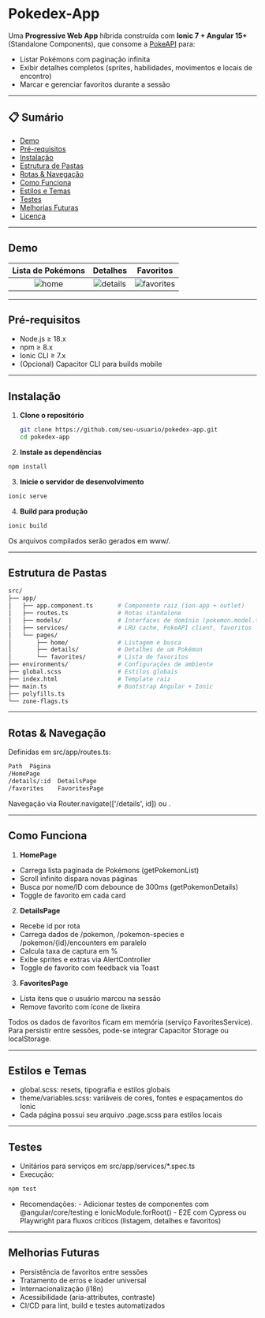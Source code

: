 # Pokedex-App

Uma **Progressive Web App** híbrida construída com **Ionic 7 + Angular 15+** (Standalone Components), que consome a [PokeAPI](https://pokeapi.co/) para:

- Listar Pokémons com paginação infinita  
- Exibir detalhes completos (sprites, habilidades, movimentos e locais de encontro)  
- Marcar e gerenciar favoritos durante a sessão  

---

## 📋 Sumário

- [Demo](#demo)  
- [Pré-requisitos](#pré-requisitos)  
- [Instalação](#instalação)  
- [Estrutura de Pastas](#estrutura-de-pastas)  
- [Rotas & Navegação](#rotas--navegação)  
- [Como Funciona](#como-funciona)  
- [Estilos e Temas](#estilos-e-temas)  
- [Testes](#testes)  
- [Melhorias Futuras](#melhorias-futuras)  
- [Licença](#licença)  

---

## Demo

| Lista de Pokémons | Detalhes | Favoritos |
|:-----------------:|:--------:|:---------:|
| ![home](https://i.imgur.com/o3uNBne.png) | ![details](https://i.imgur.com/L6hDpRi.png) | ![favorites](https://i.imgur.com/lFoToLk.png) |

---

## Pré-requisitos

- Node.js ≥ 18.x  
- npm ≥ 8.x  
- Ionic CLI ≥ 7.x  
- (Opcional) Capacitor CLI para builds mobile  

---

## Instalação

1. **Clone o repositório**  
   ```bash
   git clone https://github.com/seu-usuario/pokedex-app.git
   cd pokedex-app
    ```
2. **Instale as dependências**
  ```bash
  npm install
  ```
3. **Inicie o servidor de desenvolvimento**
  ```bash
  ionic serve
  ```
4. **Build para produção**
  ```bash
  ionic build
  ```
Os arquivos compilados serão gerados em www/.

---

## Estrutura de Pastas

  ```bash
  src/
  ├── app/
  │   ├── app.component.ts       # Componente raiz (ion-app + outlet)
  │   ├── routes.ts              # Rotas standalone
  │   ├── models/                # Interfaces de domínio (pokemon.model.ts)
  │   ├── services/              # LRU cache, PokeAPI client, favoritos
  │   └── pages/
  │       ├── home/              # Listagem e busca
  │       ├── details/           # Detalhes de um Pokémon
  │       └── favorites/         # Lista de favoritos
  ├── environments/              # Configurações de ambiente
  ├── global.scss                # Estilos globais
  ├── index.html                 # Template raiz
  ├── main.ts                    # Bootstrap Angular + Ionic
  ├── polyfills.ts
  └── zone-flags.ts
  ```

---

## Rotas & Navegação

Definidas em src/app/routes.ts:
  ```bash
  Path	Página
  /HomePage
  /details/:id	DetailsPage
  /favorites	FavoritesPage
  ```
Navegação via Router.navigate(['/details', id]) ou <ion-router-link>.

---

## Como Funciona

1. **HomePage**
  -  Carrega lista paginada de Pokémons (getPokemonList)
  -  Scroll infinito dispara novas páginas
  -  Busca por nome/ID com debounce de 300ms (getPokemonDetails)
  -  Toggle de favorito em cada card

2. **DetailsPage**
  -  Recebe id por rota
  -  Carrega dados de /pokemon, /pokemon-species e /pokemon/{id}/encounters em paralelo
  -  Calcula taxa de captura em %
  -  Exibe sprites e extras via AlertController
  -  Toggle de favorito com feedback via Toast
    
3. **FavoritesPage**
  -  Lista itens que o usuário marcou na sessão
  -  Remove favorito com ícone de lixeira

Todos os dados de favoritos ficam em memória (serviço FavoritesService). Para persistir entre sessões, pode-se integrar Capacitor Storage ou localStorage.

---

## Estilos e Temas

  -  global.scss: resets, tipografia e estilos globais
  -  theme/variables.scss: variáveis de cores, fontes e espaçamentos do Ionic
  -  Cada página possui seu arquivo .page.scss para estilos locais

---

## Testes

  -  Unitários para serviços em src/app/services/*.spec.ts
  -  Execução:
  ```bash
  npm test
  ```
  -  Recomendações:
    -  Adicionar testes de componentes com @angular/core/testing e IonicModule.forRoot()
    -  E2E com Cypress ou Playwright para fluxos críticos (listagem, detalhes e favoritos)

---

## Melhorias Futuras

  -  Persistência de favoritos entre sessões
  -  Tratamento de erros e loader universal
  -  Internacionalização (i18n)
  -  Acessibilidade (aria-attributes, contraste)
  -  CI/CD para lint, build e testes automatizados
